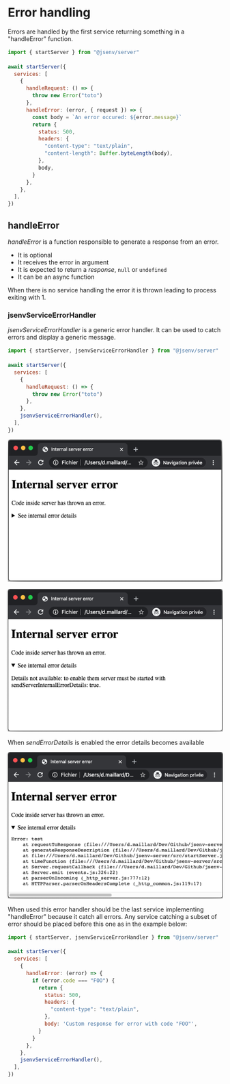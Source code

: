 # Error handling

Errors are handled by the first service returning something in a "handleError" function.

```js
import { startServer } from "@jsenv/server"

await startServer({
  services: [
    {
      handleRequest: () => {
        throw new Error("toto")
      },
      handleError: (error, { request }) => {
        const body = `An error occured: ${error.message}`
        return {
          status: 500,
          headers: {
            "content-type": "text/plain",
            "content-length": Buffer.byteLength(body),
          },
          body,
        }
      },
    },
  ],
})
```

## handleError

_handleError_ is a function responsible to generate a response from an error.

- It is optional
- It receives the error in argument
- It is expected to return a _response_, `null` or `undefined`
- It can be an async function

When there is no service handling the error it is thrown leading to process exiting with 1.

### jsenvServiceErrorHandler

_jsenvServiceErrorHandler_ is a generic error handler. It can be used to catch errors and display a generic message.

```js
import { startServer, jsenvServiceErrorHandler } from "@jsenv/server"

await startServer({
  services: [
    {
      handleRequest: () => {
        throw new Error("toto")
      },
    },
    jsenvServiceErrorHandler(),
  ],
})
```

![screenshot of internal error page](./screenshots/500.png)

![screenshot of internal error page expanded](./screenshots/500_expanded.png)

When _sendErrorDetails_ is enabled the error details becomes available

![screenshot of internal error page with details expanded](./screenshots/500_expanded_and_details_enabled.png)

When used this error handler should be the last service implementing "handleError" because it catch all errors.
Any service catching a subset of error should be placed before this one as in the example below:

```js
import { startServer, jsenvServiceErrorHandler } from "@jsenv/server"

await startServer({
  services: [
    {
      handleError: (error) => {
        if (error.code === "FOO") {
          return {
            status: 500,
            headers: {
              "content-type": "text/plain",
            },
            body: 'Custom response for error with code "FOO"',
          }
        }
      },
    },
    jsenvServiceErrorHandler(),
  ],
})
```
